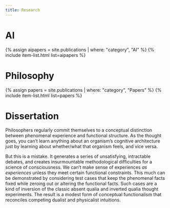 ```yaml
---
title: Research
---
```


# AI

{% assign aipapers = site.publications | where: "category", "AI" %}
{% include item-list.html list=aipapers %}

# Philosophy

{% assign papers = site.publications | where: "category", "Papers" %}
{% include item-list.html list=papers %}

# Dissertation

Philosophers regularly commit themselves to a conceptual distinction between phenomenal experience and functional structure. As the thought goes, you can’t learn anything about an organism’s cognitive architecture just by learning about whether/what that organism feels, and vice versa.

But this is a mistake. It generates a series of unsatisfying, intractable debates, and creates insurmountable methodological difficulties for a science of consciousness. We can’t make sense of experiences *as experiences* unless they meet certain functional constraints. This much can be demonstrated by considering test cases that keep the phenomenal facts fixed while zeroing out or altering the functional facts. Such cases are a kind of inversion of the classic absent qualia and inverted qualia thought experiments. The result is a modest form of conceptual functionalism that reconciles competing dualist and physicalist intuitions.

<!--

# Other Work

{: .item-title}
Cognitive Architecture and Computation

{: .item-description }
While I mostly focus on conceptual issues in my dissertation (where I argue that minds, in general, are integrated systems which unify disparate phenomenal states), my preferred conceptual conclusions naturally lead to future work that lies at the intersection of philosophy and science--work that goes about the task of constructing a model of the contingent architecture of human minds that conforms to the a priori constraints laid out in my dissertation. Here, I'm most interested in showing that we can't specify a general 'thinking module' over and above the collection task-specific modules: 'thinking' is just the ebb and flow of outputs that are dumped into a single global workspace.


{: .item-title}
The Puzzling Anti-Realism of Contemporary Physics

{: .item-title}
A Reductionist Approach to Knowledge

-->


